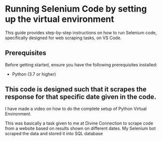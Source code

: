 # Running Selenium Code by setting up the virtual environment

This guide provides step-by-step instructions on how to run Selenium code, specifically designed for web scraping tasks, on VS Code.

## Prerequisites

Before getting started, ensure you have the following prerequisites installed:

- Python (3.7 or higher)

## This code is designed such that it scrapes the response for that specific date given in the code.

I have made a video on how to do the complete setup of Python Virtual Environment.

This was basically a task given to me at Divine Connection to scrape code from a website based on results shown on different dates. My Selenium bot scraped the data and stored it into SQL database
